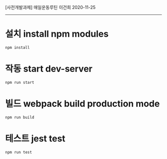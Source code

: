 [사전개발과제] 매일운동루틴 
이건희 2020-11-25
****
# 설치 install npm modules
```$xslt
npm install
```

# 작동 start dev-server
```$xslt
npm run start
```

# 빌드 webpack build production mode
```$xslt
npm run build
```

# 테스트 jest test
```$xslt
npm run test
```
